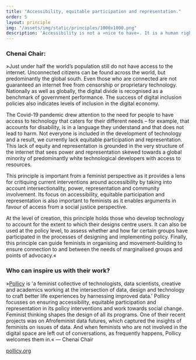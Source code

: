 ```yaml
---
title: "Accessibility, equitable participation and representation."
order: 5
layout: principle
img: "/assets/img/static/principles/1000x1000.png"
description: 'Accessibility is not a »nice to have«. It is a human right. Marginalised groups must be active stakeholders at all stages of design and policy processes. Building *with* marginalized people, not *for* them.'
---
```


### Chenai Chair:

»Just under half the world’s population still do not have access to the internet. Unconnected citizens can be found across the world, but predominantly the global south. Even those who are connected are not guaranteed an internet free from censorship or proprietary technology. Nationally as well as globally, the digital divide is recognised as a benchmark of government performance. The success of digital inclusion policies also indicates levels of inclusion in the digital economy. 

The Covid-19 pandemic drew attention to the need for people to have access to technology that caters for their different needs – for example, that accounts for disability, is in a language they understand and that does not lead to harm. Not everyone is included in the development of technology and a result, we currently lack equitable participation and representation. This lack of equity and representation is grounded in the very structure of the internet that sees power and representation skewed towards a global minority of predominantly white technological developers with access to resources. 

This principle is important from a feminist perspective as it provides a lens for critiquing current interventions around accessibility by taking into account intersectionality, power, representation and community involvement. Its focus on accessibility, equitable participation and representation is also important to feminists as it enables arguments in favour of access from a social justice perspective. 

At the level of creation, this principle holds those who develop technology to account for the extent to which their designs centre users. It can also be used at the policy level, to assess whether and how far certain groups have participated in the processes of designing and implementing policy. Finally, this principle can guide feminists in organising and movement-building to ensure connection to and between the needs of marginalised groups and points of advocacy.«

<div class="principle-info-box" markdown="1">

### Who can inspire us with their work?

»[Pollicy](https://pollicy.org/) is 'a feminist collective of technologists, data scientists, creative and academics working at the intersection of data, design and technology to craft better life experiences by harnessing improved data.' Pollicy focusses on ensuring accessibility, equitable participation and representation in its policy interventions and work towards social change. Feminist thinking shapes the design of all its programs. One of their recent projects was on Afrofeminist data futures, which captured the insights of feminists on issues of data. And when feminists who are not involved in the digital space are left out of conversations, as frequently happens, Pollicy welcomes them in.« — Chenai Chair

[pollicy.org](https://pollicy.org/)

</div>







